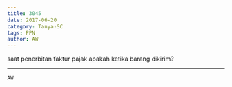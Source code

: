 ```yaml
---
title: 3045
date: 2017-06-20
category: Tanya-SC
tags: PPN
author: AW
---
```


saat penerbitan faktur pajak apakah ketika barang dikirim?

---



`AW`
